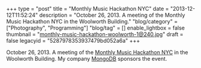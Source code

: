 +++
type = "post"
title = "Monthly Music Hackathon NYC"
date = "2013-12-12T11:52:24"
description = "October 26, 2013. A meeting of the Monthly Music Hackathon NYC in the Woolworth Building."
"blog/category" = ["Photography", "Programming"]
"blog/tag" = []
enable_lightbox = false
thumbnail = "monthly-music-hackathon-woolworth-1@240.jpg"
draft = false
legacyid = "5287978353937479bd052a6a"
+++

<p>October 26, 2013. A meeting of the <a href="http://monthlymusichackathon.org/">Monthly Music Hackathon NYC</a> in the Woolworth Building. My company <a href="http://www.mongodb.com/">MongoDB</a> sponsors the event.</p>
    